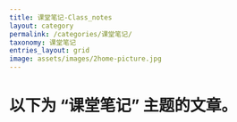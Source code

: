 ```yaml
---
title: 课堂笔记-Class_notes
layout: category
permalink: /categories/课堂笔记/
taxonomy: 课堂笔记
entries_layout: grid
image: assets/images/2home-picture.jpg
---
```


# 以下为 **“课堂笔记”** 主题的文章。